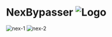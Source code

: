 # NexBypasser  ![Logo](https://imgur.com/sQuCOpx.png)






![nex-1](https://github.com/N0edL/NexBypasser/assets/88205753/9e99469e-a607-4b89-9c54-61fc8964f52c)  ![nex-2](https://github.com/N0edL/NexBypasser/assets/88205753/2da74125-71f6-48bf-ba57-b899940cfb3b)



